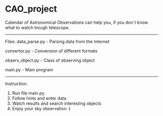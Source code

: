 # CAO_project
Calendar of Astronomical Observations can help you, if you don`t know what to watch trough telescope.

---

Files:
data_parse.py     - Parsing data from the Internet

convertor.py      - Conversion of different formats

observ_object.py  - Class of observing object

main.py           - Main program


---

Instruction:
1. Run file main.py
2. Follow hints and enter data
3. Watch results and search interesting objects
4. Enjoy your sky observation :)
